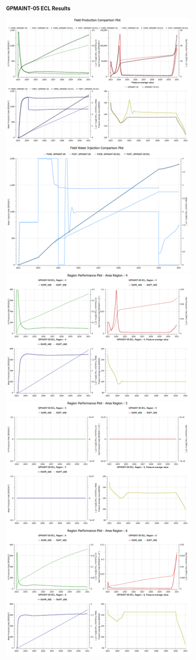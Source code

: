 #### GPMAINT-05 ECL Results

![](ECL/GPMAINT-05-Field_Production_Comparison_Plot.png)
![](ECL/GPMAINT-05-Field_Water_Injection_Comparison_Plot.png)
![](ECL/GPMAINT-05-Region_Performance_Plot_Area_Region_4.png)
![](ECL/GPMAINT-05-Region_Performance_Plot_Area_Region_5.png)
![](ECL/GPMAINT-05-Region_Performance_Plot_Area_Region_6.png)
